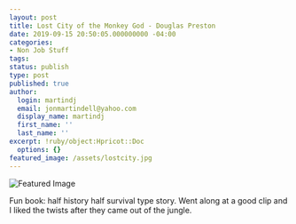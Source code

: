 ```yaml
---
layout: post
title: Lost City of the Monkey God - Douglas Preston
date: 2019-09-15 20:50:05.000000000 -04:00
categories:
- Non Job Stuff
tags:
status: publish
type: post
published: true
author:
  login: martindj
  email: jonmartindell@yahoo.com
  display_name: martindj
  first_name: ''
  last_name: ''
excerpt: !ruby/object:Hpricot::Doc
  options: {}
featured_image: /assets/lostcity.jpg
---
```

![Featured Image]({{page.featured_image}})

Fun book: half history half survival type story. Went along at a good clip and I liked the twists after they came out of the jungle.
